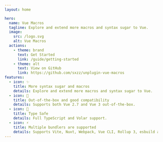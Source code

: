 ```yaml
---
layout: home

hero:
  name: Vue Macros
  tagline: Explore and extend more macros and syntax sugar to Vue.
  image:
    src: /logo.svg
    alt: Vue Macros
  actions:
    - theme: brand
      text: Get Started
      link: /guide/getting-started
    - theme: alt
      text: View on GitHub
      link: https://github.com/sxzz/unplugin-vue-macros
features:
  - icon: ✨
    title: More syntax sugar and macros
    details: Explore and extend more macros and syntax sugar to Vue.
  - icon: 💚
    title: Out-of-the-box and good compatibility
    details: Supports both Vue 2.7 and Vue 3 out-of-the-box.
  - icon: 🦾
    title: Type Safe
    details: Full TypeScript and Volar support.
  - icon: ⚡️
    title: Multiple bundlers are supported
    details: Supports Vite, Nuxt, Webpack, Vue CLI, Rollup 3, esbuild and more, powered by unplugin.
---
```


